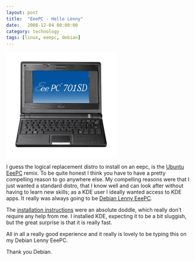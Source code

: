 ```yaml
---
layout: post
title:  "EeePC - Hello Lenny"
date:   2008-12-04 00:00:00
category: technology
tags: [linux, eeepc, debian]
---
```


<img src="/assets/eee-pc-701.jpg" class="image-right" alt="EEE PC 701">

I guess the logical replacement distro to install on an eepc, is the [Ubuntu EeePC](http://www.ubuntu-eee.com/) remix.  To be quite honest I think you have to have a pretty compelling reason to go anywhere else.  My compelling reasons were that I just wanted a standard distro, that I know well and can look after without having to learn new skills; as a KDE user I ideally wanted access to KDE apps.  It really was always going to be [Debian Lenny EeePC](http://wiki.debian.org/DebianEeePC).

<!--more-->

The [installation instructions](http://wiki.debian.org/DebianEeePC/HowTo/Install) were an absolute doddle, which really don't require any help from me.  I installed KDE, expecting it to be a bit sluggish, but the great surprise is that it is really fast.

All in all a really good experience and it really is lovely to be typing this on my Debian Lenny EeePC.

Thank you Debian.
